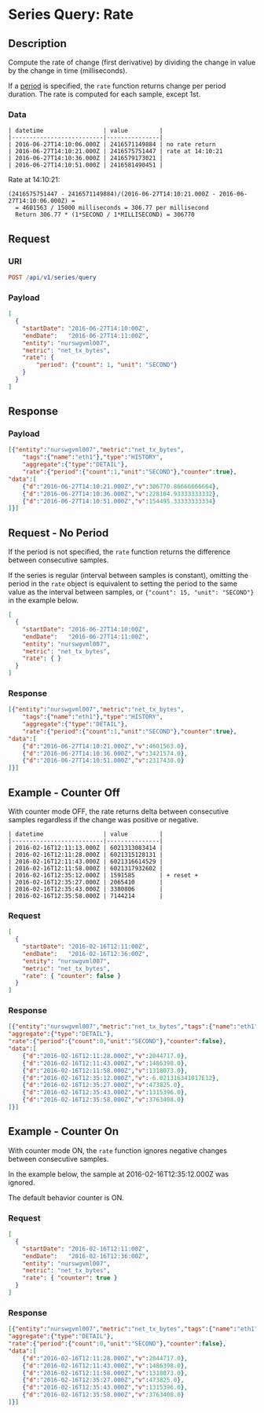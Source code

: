 # Series Query: Rate

## Description

Compute the rate of change (first derivative) by dividing the change in value by the change in time (milliseconds).

If a [period](../../../../api/data/series/period.md) is specified, the `rate` function returns change per period duration. The rate is computed for each sample, except 1st.

### Data

```ls
| datetime                 | value         |
|--------------------------|---------------|
| 2016-06-27T14:10:06.000Z | 2416571149884 | no rate return
| 2016-06-27T14:10:21.000Z | 2416575751447 | rate at 14:10:21
| 2016-06-27T14:10:36.000Z | 2416579173021 |
| 2016-06-27T14:10:51.000Z | 2416581490451 |
```

Rate at 14:10:21:

```ls
(2416575751447 - 2416571149884)/(2016-06-27T14:10:21.000Z - 2016-06-27T14:10:06.000Z) =
  = 4601563 / 15000 milliseconds = 306.77 per millisecond
  Return 306.77 * (1*SECOND / 1*MILLISECOND) = 306770
```

## Request

### URI

```elm
POST /api/v1/series/query
```

### Payload

```json
[
  {
    "startDate": "2016-06-27T14:10:00Z",
    "endDate":   "2016-06-27T14:11:00Z",
    "entity": "nurswgvml007",
    "metric": "net_tx_bytes",
    "rate": {
        "period": {"count": 1, "unit": "SECOND"}
    }
  }
]
```

## Response

### Payload

```json
[{"entity":"nurswgvml007","metric":"net_tx_bytes",
    "tags":{"name":"eth1"},"type":"HISTORY",
    "aggregate":{"type":"DETAIL"},
    "rate":{"period":{"count":1,"unit":"SECOND"},"counter":true},
"data":[
    {"d":"2016-06-27T14:10:21.000Z","v":306770.86666666664},
    {"d":"2016-06-27T14:10:36.000Z","v":228104.93333333332},
    {"d":"2016-06-27T14:10:51.000Z","v":154495.33333333334}
]}]
```

## Request - No Period

If the period is not specified, the `rate` function returns the difference between consecutive samples.

If the series is regular (interval between samples is constant), omitting the period in the `rate` object is equivalent to setting the period to the same value as the interval between samples, or  `{"count": 15, "unit": "SECOND"}` in the example below.

```json
[
  {
    "startDate": "2016-06-27T14:10:00Z",
    "endDate":   "2016-06-27T14:11:00Z",
    "entity": "nurswgvml007",
    "metric": "net_tx_bytes",
    "rate": { }
  }
]
```

### Response

```json
[{"entity":"nurswgvml007","metric":"net_tx_bytes",
    "tags":{"name":"eth1"},"type":"HISTORY",
    "aggregate":{"type":"DETAIL"},
    "rate":{"period":{"count":1,"unit":"SECOND"},"counter":true},
"data":[
    {"d":"2016-06-27T14:10:21.000Z","v":4601563.0},
    {"d":"2016-06-27T14:10:36.000Z","v":3421574.0},
    {"d":"2016-06-27T14:10:51.000Z","v":2317430.0}
]}]
```

## Example - Counter Off

With counter mode OFF, the rate returns delta between consecutive samples regardless if the change was positive or negative.

```ls
| datetime                 | value         |
|--------------------------|---------------|
| 2016-02-16T12:11:13.000Z | 6021313083414 |
| 2016-02-16T12:11:28.000Z | 6021315128131 |
| 2016-02-16T12:11:43.000Z | 6021316614529 |
| 2016-02-16T12:11:58.000Z | 6021317932602 |
| 2016-02-16T12:35:12.000Z | 1591585       | + reset +
| 2016-02-16T12:35:27.000Z | 2065410       |
| 2016-02-16T12:35:43.000Z | 3380806       |
| 2016-02-16T12:35:58.000Z | 7144214       |
```

### Request

```json
[
  {
    "startDate": "2016-02-16T12:11:00Z",
    "endDate":   "2016-02-16T12:36:00Z",
    "entity": "nurswgvml007",
    "metric": "net_tx_bytes",
    "rate": { "counter": false }
  }
]
```

### Response

```json
[{"entity":"nurswgvml007","metric":"net_tx_bytes","tags":{"name":"eth1"},"type":"HISTORY",
"aggregate":{"type":"DETAIL"},
"rate":{"period":{"count":0,"unit":"SECOND"},"counter":false},
"data":[
    {"d":"2016-02-16T12:11:28.000Z","v":2044717.0},
    {"d":"2016-02-16T12:11:43.000Z","v":1486398.0},
    {"d":"2016-02-16T12:11:58.000Z","v":1318073.0},
    {"d":"2016-02-16T12:35:12.000Z","v":-6.021316341017E12},
    {"d":"2016-02-16T12:35:27.000Z","v":473825.0},
    {"d":"2016-02-16T12:35:43.000Z","v":1315396.0},
    {"d":"2016-02-16T12:35:58.000Z","v":3763408.0}
]}]
```

## Example - Counter On

With counter mode ON, the `rate` function ignores negative changes between consecutive samples.

In the example below, the sample at 2016-02-16T12:35:12.000Z was ignored.

The default behavior counter is ON.

### Request

```json
[
  {
    "startDate": "2016-02-16T12:11:00Z",
    "endDate":   "2016-02-16T12:36:00Z",
    "entity": "nurswgvml007",
    "metric": "net_tx_bytes",
    "rate": { "counter": true }
  }
]
```

### Response

```json
[{"entity":"nurswgvml007","metric":"net_tx_bytes","tags":{"name":"eth1"},"type":"HISTORY",
"aggregate":{"type":"DETAIL"},
"rate":{"period":{"count":0,"unit":"SECOND"},"counter":false},
"data":[
    {"d":"2016-02-16T12:11:28.000Z","v":2044717.0},
    {"d":"2016-02-16T12:11:43.000Z","v":1486398.0},
    {"d":"2016-02-16T12:11:58.000Z","v":1318073.0},
    {"d":"2016-02-16T12:35:27.000Z","v":473825.0},
    {"d":"2016-02-16T12:35:43.000Z","v":1315396.0},
    {"d":"2016-02-16T12:35:58.000Z","v":3763408.0}
]}]
```
